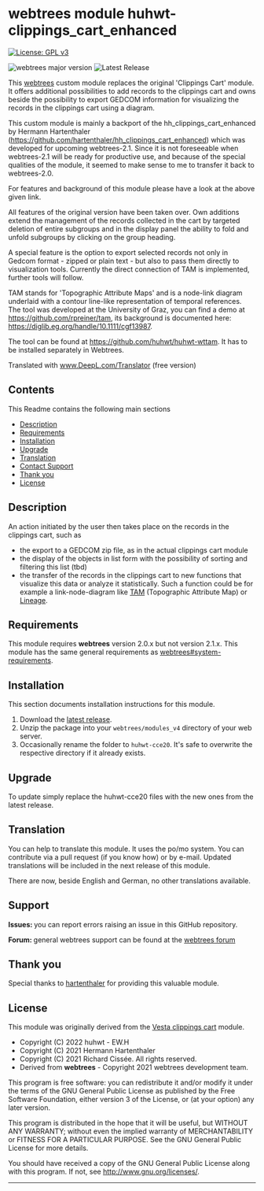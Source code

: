 
# webtrees module huhwt-clippings_cart_enhanced

[![License: GPL v3](https://img.shields.io/badge/License-GPL%20v3-blue.svg)](http://www.gnu.org/licenses/gpl-3.0)

![webtrees major version](https://img.shields.io/badge/webtrees-v2.0.x-green)
![Latest Release](https://img.shields.io/github/v/release/huhwt/huhwt-cce20)

This [webtrees](https://www.webtrees.net/) custom module replaces the original 'Clippings Cart' module.
It offers additional possibilities to add records to the clippings cart and owns beside the possibility
to export GEDCOM information for visualizing the records in the clippings cart using a diagram.

This custom module is mainly a backport of the hh_clippings_cart_enhanced by Hermann Hartenthaler
(https://github.com/hartenthaler/hh_clippings_cart_enhanced) which was developed for upcoming
webtrees-2.1. Since it is not foreseeable when webtrees-2.1 will be ready for productive use, 
and because of the special qualities of the module, it seemed to make sense to me to transfer it
back to webtrees-2.0.

For features and background of this module please have a look at the above given link.

All features of the original version have been taken over. Own additions extend the management of the records collected in the cart by targeted deletion of entire subgroups and in the display panel the ability to fold and unfold subgroups by clicking on the group heading.

A special feature is the option to export selected records not only in Gedcom format - zipped or plain text - but also to pass them directly to visualization tools. Currently the direct connection of TAM is implemented, further tools will follow.

TAM stands for 'Topographic Attribute Maps' and is a node-link diagram underlaid with a contour line-like representation of temporal references. The tool was developed at the University of Graz, you can find a demo at https://github.com/rpreiner/tam, its background is documented here: https://diglib.eg.org/handle/10.1111/cgf13987.

The tool can be found at https://github.com/huhwt/huhwt-wttam. It has to be installed separately in Webtrees.

Translated with www.DeepL.com/Translator (free version)

## Contents
This Readme contains the following main sections

* [Description](#description)
* [Requirements](#requirements)
* [Installation](#installation)
* [Upgrade](#upgrade)
* [Translation](#translation)
* [Contact Support](#support)
* [Thank you](#thanks)
* [License](#license)

<a name="description"></a>
## Description

An action initiated by the user then takes place on the records in the clippings cart, such as
* the export to a GEDCOM zip file, as in the actual clippings cart module
* the display of the objects in list form with the possibility of sorting and filtering this list (tbd)
* the transfer of the records in the clippings cart to new functions that visualize this data or analyze it statistically.
Such a function could be for example a link-node-diagram like
[TAM](https://github.com/huhwt/huhwt-wttam) (Topographic Attribute Map) or [Lineage](https://github.com/huhwt/lineage).


<a name="requirements"></a>
## Requirements

This module requires **webtrees** version 2.0.x but not version 2.1.x.
This module has the same general requirements as [webtrees#system-requirements](https://github.com/fisharebest/webtrees#system-requirements).

<a name="installation"></a>
## Installation

This section documents installation instructions for this module.

1. Download the [latest release](https://github.com/huhwt/huhwt-cce20/releases/latest).
3. Unzip the package into your `webtrees/modules_v4` directory of your web server.
4. Occasionally rename the folder to `huhwt-cce20`. It's safe to overwrite the respective directory if it already exists.

<a name="upgrade"></a>
## Upgrade

To update simply replace the huhwt-cce20 files
with the new ones from the latest release.

<a name="translation"></a>
## Translation

You can help to translate this module.
It uses the po/mo system.
You can contribute via a pull request (if you know how) or by e-mail.
Updated translations will be included in the next release of this module.

There are now, beside English and German, no other translations available.

<a name="support"></a>
## Support

<span style="font-weight: bold;">Issues: </span>you can report errors raising an issue
in this GitHub repository.

<span style="font-weight: bold;">Forum: </span>general webtrees support can be found 
at the [webtrees forum](http://www.webtrees.net/)

<a name="thanks"></a>
## Thank you

Special thanks to [hartenthaler](https://github.com/hartenthaler/) for providing this valuable module.

<a name="license"></a>
## License

This module was originally derived from the [Vesta clippings cart](https://github.com/vesta-webtrees-2-custom-modules/vesta_clippings_cart) module.

* Copyright (C) 2022 huhwt - EW.H
* Copyright (C) 2021 Hermann Hartenthaler
* Copyright (C) 2021 Richard Cissée. All rights reserved.
* Derived from **webtrees** - Copyright 2021 webtrees development team.

This program is free software: you can redistribute it and/or modify
it under the terms of the GNU General Public License as published by
the Free Software Foundation, either version 3 of the License, or
(at your option) any later version.

This program is distributed in the hope that it will be useful,
but WITHOUT ANY WARRANTY; without even the implied warranty of
MERCHANTABILITY or FITNESS FOR A PARTICULAR PURPOSE. See the
GNU General Public License for more details.

You should have received a copy of the GNU General Public License
along with this program. If not, see <http://www.gnu.org/licenses/>.

* * *
